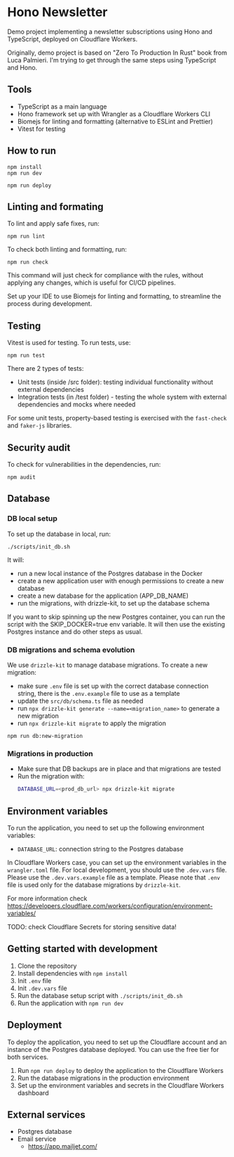 # Hono Newsletter

Demo project implementing a newsletter subscriptions using Hono and TypeScript,
deployed on Cloudflare Workers.

Originally, demo project is based on "Zero To Production In Rust" book from Luca
Palmieri. I'm trying to get through the same steps using TypeScript and Hono.

## Tools
- TypeScript as a main language
- Hono framework set up with Wrangler as a Cloudflare Workers CLI
- Biomejs for linting and formatting (alternative to ESLint and Prettier)
- Vitest for testing

## How to run
```
npm install
npm run dev
```

```
npm run deploy
```

## Linting and formating

To lint and apply safe fixes, run:
```
npm run lint
```

To check both linting and formatting, run:
```
npm run check
```
This command will just check for compliance with the rules, without applying 
any changes, which is useful for CI/CD pipelines.

Set up your IDE to use Biomejs for linting and formatting, to 
streamline the process during development.

## Testing
Vitest is used for testing. To run tests, use:
```
npm run test
```

There are 2 types of tests:
- Unit tests (inside /src folder): testing individual functionality without external dependencies
- Integration tests (in /test folder) - testing the whole system with external dependencies and mocks where needed

For some unit tests, property-based testing is exercised with the `fast-check` and `faker-js` libraries.

## Security audit

To check for vulnerabilities in the dependencies, run:
```
npm audit
```

## Database
### DB local setup

To set up the database in local, run:
```
./scripts/init_db.sh
```

It will:
- run a new local instance of the Postgres database in the Docker
- create a new application user with enough permissions to create a new database
- create a new database for the application (APP_DB_NAME)
- run the migrations, with drizzle-kit, to set up the database schema

If you want to skip spinning up the new Postgres container, you can run the script 
with the SKIP_DOCKER=true env variable. It will then use the existing Postgres
instance and do other steps as usual.


### DB migrations and schema evolution
We use `drizzle-kit` to manage database migrations. To create a new migration:

- make sure `.env` file is set up with the correct database connection string, there is the `.env.example` file to use as a template
- update the `src/db/schema.ts` file as needed
- run `npx drizzle-kit generate --name=<migration_name>` to generate a new migration
- run `npx drizzle-kit migrate` to apply the migration

```
npm run db:new-migration
```

### Migrations in production
- Make sure that DB backups are in place and that migrations are tested
- Run the migration with:
  ```sh
  DATABASE_URL=<prod_db_url> npx drizzle-kit migrate
  ```

## Environment variables

To run the application, you need to set up the following environment variables:
- `DATABASE_URL`: connection string to the Postgres database

In Cloudflare Workers case, you can set up the environment variables in the 
`wrangler.toml` file. For local development, you should use the `.dev.vars` file.
Please use the `.dev.vars.example` file as a template. Please note that `.env` 
file is used only for the database migrations by `drizzle-kit`.

For more information check https://developers.cloudflare.com/workers/configuration/environment-variables/

TODO: check Cloudflare Secrets for storing sensitive data!


## Getting started with development

1. Clone the repository
2. Install dependencies with `npm install`
3. Init `.env` file
4. Init `.dev.vars` file
5. Run the database setup script with `./scripts/init_db.sh`
6. Run the application with `npm run dev`

## Deployment

To deploy the application, you need to set up the Cloudflare account and an 
instance of the Postgres database deployed. You can use the free tier for both 
services.

1. Run `npm run deploy` to deploy the application to the Cloudflare Workers
2. Run the database migrations in the production environment
3. Set up the environment variables and secrets in the Cloudflare Workers dashboard

## External services
- Postgres database
- Email service
  - https://app.mailjet.com/
